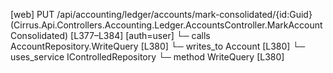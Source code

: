 [web] PUT /api/accounting/ledger/accounts/mark-consolidated/{id:Guid}  (Cirrus.Api.Controllers.Accounting.Ledger.AccountsController.MarkAccountConsolidated)  [L377–L384] [auth=user]
  └─ calls AccountRepository.WriteQuery [L380]
  └─ writes_to Account [L380]
  └─ uses_service IControlledRepository<Account>
    └─ method WriteQuery [L380]

